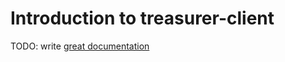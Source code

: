 # Introduction to treasurer-client

TODO: write [great documentation](http://jacobian.org/writing/what-to-write/)
